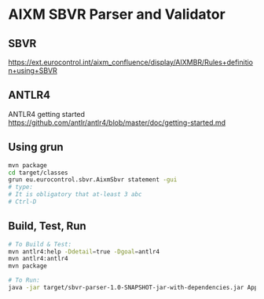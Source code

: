 # AIXM SBVR Parser and Validator

## SBVR

https://ext.eurocontrol.int/aixm_confluence/display/AIXMBR/Rules+definition+using+SBVR

## ANTLR4

ANTLR4 getting started https://github.com/antlr/antlr4/blob/master/doc/getting-started.md

## Using grun
```bash
mvn package
cd target/classes
grun eu.eurocontrol.sbvr.AixmSbvr statement -gui
# type:
# It is obligatory that at-least 3 abc
# Ctrl-D
```

## Build, Test, Run

```bash
# To Build & Test:
mvn antlr4:help -Ddetail=true -Dgoal=antlr4
mvn antlr4:antlr4
mvn package

# To Run:
java -jar target/sbvr-parser-1.0-SNAPSHOT-jar-with-dependencies.jar App

```